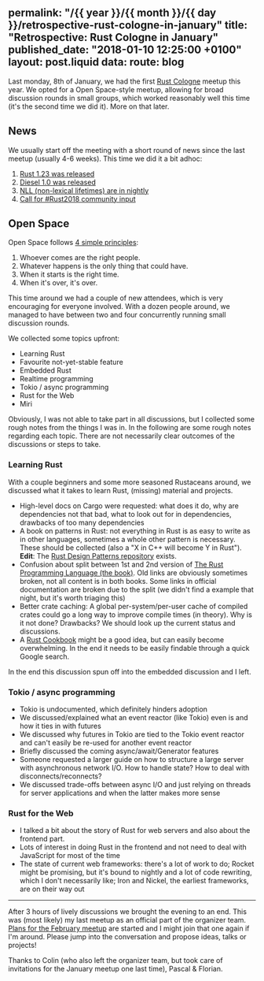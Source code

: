 permalink: "/{{ year }}/{{ month }}/{{ day }}/retrospective-rust-cologne-in-january"
title: "Retrospective: Rust Cologne in January"
published_date: "2018-01-10 12:25:00 +0100"
layout: post.liquid
data:
  route: blog
---

Last monday, 8th of January, we had the first [Rust Cologne](http://rust.cologne) meetup this year.
We opted for a Open Space-style meetup, allowing for broad discussion rounds in small groups, which worked reasonably well this time (it's the second time we did it). More on that later.

## News

We usually start off the meeting with a short round of news since the last meetup (usually 4-6 weeks).
This time we did it a bit adhoc:

1. [Rust 1.23 was released](https://blog.rust-lang.org/2018/01/04/Rust-1.23.html)
2. [Diesel 1.0 was released](https://github.com/diesel-rs/diesel/releases/tag/v1.0.0)
3. [NLL (non-lexical lifetimes) are in nightly](https://github.com/rust-lang/rust/pull/46862)
4. [Call for #Rust2018 community input](https://blog.rust-lang.org/2018/01/03/new-years-rust-a-call-for-community-blogposts.html)

## Open Space

Open Space follows [4 simple principles](https://github.com/Rustaceans/rust-cologne/blob/gh-pages/meetup-orga/Rust%20Cologne%20Open%20Space.pdf):

1. Whoever comes are the right people.
2. Whatever happens is the only thing that could have.
3. When it starts is the right time.
4. When it's over, it's over.

This time around we had a couple of new attendees, which is very encouraging for everyone involved.
With a dozen people around, we managed to have between two and four concurrently running small discussion rounds.

We collected some topics upfront:

* Learning Rust
* Favourite not-yet-stable feature
* Embedded Rust
* Realtime programming
* Tokio / async programming
* Rust for the Web
* Miri

Obviously, I was not able to take part in all discussions, but I collected some rough notes from the things I was in.
In the following are some rough notes regarding each topic. There are not necessarily clear outcomes of the discussions or steps to take.

### Learning Rust

With a couple beginners and some more seasoned Rustaceans around, we discussed what it takes to learn Rust, (missing) material and projects.


* High-level docs on Cargo were requested: what does it do, why are dependencies not that bad, what to look out for in dependencies, drawbacks of too many dependencies
* A book on patterns in Rust: not everything in Rust is as easy to write as in other languages, sometimes a whole other pattern is necessary. These should be collected (also a "X in C++ will become Y in Rust").  
  **Edit**: The [Rust Design Patterns repository](https://github.com/rust-unofficial/patterns) exists.
* Confusion about split between 1st and 2nd version of [The Rust Programming Language (the book)](https://doc.rust-lang.org/book/). Old links are obviously sometimes broken, not all content is in both books. Some links in official documentation are broken due to the split (we didn't find a example that night, but it's worth triaging this)
* Better crate caching: A global per-system/per-user cache of compiled crates could go a long way to improve compile times (in theory). Why is it not done? Drawbacks? We should look up the current status and discussions.
* A [Rust Cookbook](https://rust-lang-nursery.github.io/rust-cookbook/) might be a good idea, but can easily become overwhelming. In the end it needs to be easily findable through a quick Google search.

In the end this discussion spun off into the embedded discussion and I left.

### Tokio / async programming

* Tokio is undocumented, which definitely hinders adoption
* We discussed/explained what an event reactor (like Tokio) even is and how it ties in with futures
* We discussed why futures in Tokio are tied to the Tokio event reactor and can't easily be re-used for another event reactor
* Briefly discussed the coming async/await/Generator features
* Someone requested a larger guide on how to structure a large server with asynchronous network I/O. How to handle state? How to deal with disconnects/reconnects?
* We discussed trade-offs between async I/O and just relying on threads for server applications and when the latter makes more sense

### Rust for the Web

* I talked a bit about the story of Rust for web servers and also about the frontend part.
* Lots of interest in doing Rust in the frontend and not need to deal with JavaScript for most of the time
* The state of current web frameworks: there's a lot of work to do; Rocket might be promising, but it's bound to nightly and a lot of code rewriting, which I don't necessarily like; Iron and Nickel, the earliest frameworks, are on their way out

---

After 3 hours of lively discussions we brought the evening to an end.
This was (most likely) my last meetup as an official part of the organizer team.
[Plans for the February meetup](https://github.com/Rustaceans/rust-cologne/issues/46) are started and I might join that one again if I'm around. Please jump into the conversation and propose ideas, talks or projects!

Thanks to Colin (who also left the organizer team, but took care of invitations for the January meetup one last time), Pascal & Florian.
